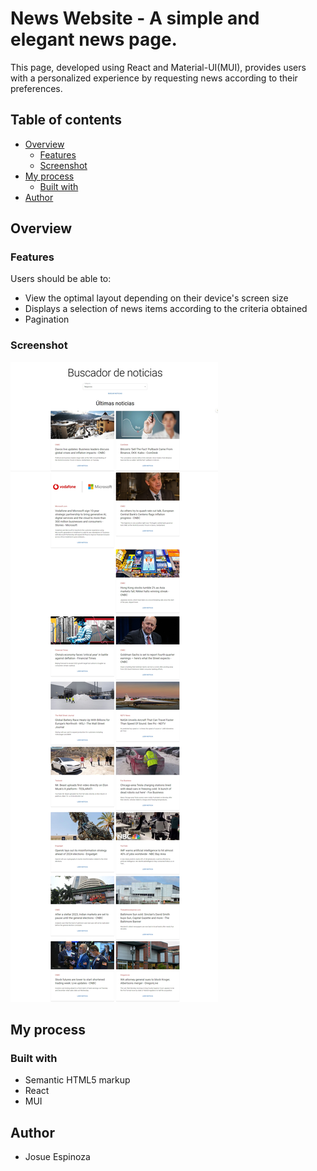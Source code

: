 # News Website - A simple and elegant news page.

This page, developed using React and Material-UI(MUI), provides users with a personalized experience by requesting news according to their preferences.

## Table of contents

- [Overview](#overview)
  - [Features](#features)
  - [Screenshot](#screenshot)
- [My process](#my-process)
  - [Built with](#built-with)
- [Author](#author)

## Overview

### Features

Users should be able to:

- View the optimal layout depending on their device's screen size
- Displays a selection of news items according to the criteria obtained
- Pagination

### Screenshot

![](./src/img/imgnot.jpeg)

## My process

### Built with

- Semantic HTML5 markup
- React
- MUI

## Author

- Josue Espinoza
